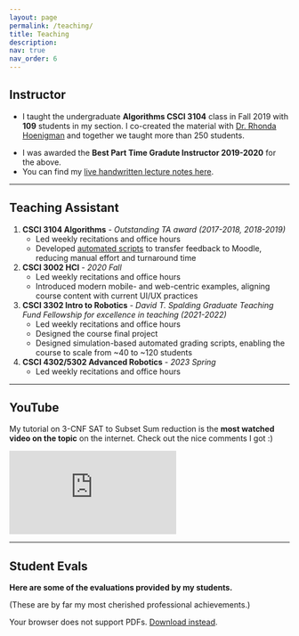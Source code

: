 ```yaml
---
layout: page
permalink: /teaching/
title: Teaching
description: 
nav: true
nav_order: 6
---
```


## Instructor
* I taught the undergraduate **Algorithms CSCI 3104** class in Fall 2019 with **109** students in my section. I co-created the material with [Dr. Rhonda Hoenigman](https://experts.colorado.edu/display/fisid_152997) and together we taught more than 250 students.
<!-- I received the highest [FCQ](https://www.colorado.edu/fcq/boulder-fcq-results) as an instructor for that class in recent times.  -->
* I was awarded the **Best Part Time Gradute Instructor 2019-2020** for the above.
* You can find my [live handwritten lecture notes here](https://drive.google.com/drive/folders/1vRfMC7lCrVAZzo3dz8qBtgsNyankIEty?usp=sharing).

---
## Teaching Assistant

1. **CSCI 3104 Algorithms** - *Outstanding TA award (2017-2018, 2018-2019)*
    - Led weekly recitations and office hours
    - Developed [automated scripts](https://github.com/ShivendraAgrawal/Sheet_to_Moodle) to transfer feedback to Moodle, reducing manual effort and turnaround time
2. **CSCI 3002 HCI** - *2020 Fall*
    - Led weekly recitations and office hours
    - Introduced modern mobile- and web-centric examples, aligning course content with current UI/UX practices
3. **CSCI 3302 Intro to Robotics** - *David T. Spalding Graduate Teaching Fund Fellowship for excellence in teaching (2021-2022)*
    - Led weekly recitations and office hours
    - Designed the course final project
    - Designed simulation-based automated grading scripts, enabling the course to scale from ~40 to ~120 students
4. **CSCI 4302/5302 Advanced Robotics** - *2023 Spring*
    - Led weekly recitations and office hours

---
## YouTube 
My tutorial on 3-CNF SAT to Subset Sum reduction is the **most watched video on the topic** on the internet. Check out the nice comments I got :)

<!-- [[Link to the YouTube tutorial]](https://youtu.be/k8RkYp5KhhU?si=-LQI-fJ0rnPpG4gg)
<div class="video-container">
    <iframe src="https://www.youtube.com/embed/k8RkYp5KhhU" title="YouTube video player" frameborder="0" allow="accelerometer; autoplay; clipboard-write; encrypted-media; gyroscope; picture-in-picture" allowfullscreen></iframe>
</div> -->
<!-- use unique classes to avoid theme collisions -->
<div class="yt-wrap half-left">
  <div class="yt-aspect">
    <iframe
      src="https://www.youtube.com/embed/k8RkYp5KhhU"
      title="YouTube video player"
      frameborder="0"
      allow="accelerometer; autoplay; clipboard-write; encrypted-media; gyroscope; picture-in-picture"
      allowfullscreen>
    </iframe>
  </div>
</div>

---
## Student Evals
**Here are some of the evaluations provided by my students.**

(These are by far my most cherished professional achievements.)

<object data="/assets/pdf/SomePastFCQs.pdf#toolbar=1"
        type="application/pdf"
        width="100%" height="800px">
  <p>Your browser does not support PDFs. 
     <a href="/assets/pdf/SomePastFCQs.pdf">Download instead</a>.
  </p>
</object>
